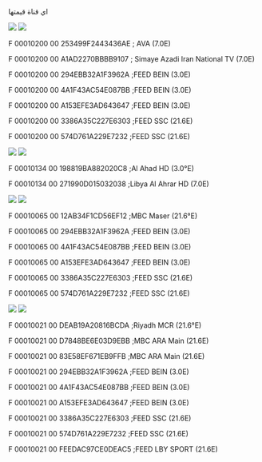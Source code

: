 اي قناة قيمتها 

![](https://img.shields.io/badge/SID-1-red) ![](https://img.shields.io/badge/VPID-512-green) 

F 00010200 00 253499F2443436AE ; AVA (7.0E)

F 00010200 00 A1AD2270BBBB9107 ; Simaye Azadi Iran National TV (7.0E)

F 00010200 00 294EBB32A1F3962A ;FEED BEIN (3.0E)

F 00010200 00 4A1F43AC54E087BB ;FEED BEIN (3.0E)

F 00010200 00 A153EFE3AD643647 ;FEED BEIN (3.0E)

F 00010200 00 3386A35C227E6303 ;FEED SSC (21.6E)

F 00010200 00 574D761A229E7232 ;FEED SSC (21.6E)

![](https://img.shields.io/badge/SID-1-red) ![](https://img.shields.io/badge/VPID-308-green) 

F 00010134 00 198819BA882020C8 ;Al Ahad HD (3.0°E)

F 00010134 00 271990D015032038 ;Libya Al Ahrar HD (7.0E)

![](https://img.shields.io/badge/SID-1-red) ![](https://img.shields.io/badge/VPID-101-green)

F 00010065 00 12AB34F1CD56EF12 ;MBC Maser (21.6°E)

F 00010065 00 294EBB32A1F3962A ;FEED BEIN (3.0E)

F 00010065 00 4A1F43AC54E087BB ;FEED BEIN (3.0E)

F 00010065 00 A153EFE3AD643647 ;FEED BEIN (3.0E)

F 00010065 00 3386A35C227E6303 ;FEED SSC (21.6E)

F 00010065 00 574D761A229E7232 ;FEED SSC (21.6E)

![](https://img.shields.io/badge/SID-1-red) ![](https://img.shields.io/badge/VPID-33-green)

F 00010021 00 DEAB19A20816BCDA ;Riyadh MCR (21.6°E)

F 00010021 00 D7848BE6E03D9EBB ;MBC ARA Main (21.6E)

F 00010021 00 83E58EF671EB9FFB ;MBC ARA Main (21.6E)

F 00010021 00 294EBB32A1F3962A ;FEED BEIN (3.0E)

F 00010021 00 4A1F43AC54E087BB ;FEED BEIN (3.0E)

F 00010021 00 A153EFE3AD643647 ;FEED BEIN (3.0E)

F 00010021 00 3386A35C227E6303 ;FEED SSC (21.6E)

F 00010021 00 574D761A229E7232 ;FEED SSC (21.6E)

F 00010021 00 FEEDAC97CE0DEAC5 ;FEED LBY SPORT (21.6E)
